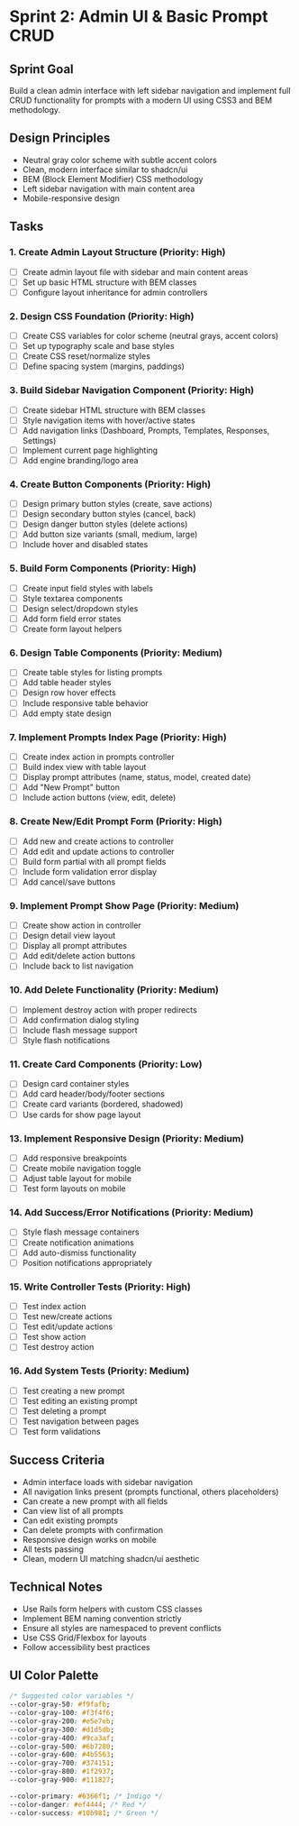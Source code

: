 # Sprint 2: Admin UI & Basic Prompt CRUD

## Sprint Goal

Build a clean admin interface with left sidebar navigation and implement full CRUD functionality for
prompts with a modern UI using CSS3 and BEM methodology.

## Design Principles

- Neutral gray color scheme with subtle accent colors
- Clean, modern interface similar to shadcn/ui
- BEM (Block Element Modifier) CSS methodology
- Left sidebar navigation with main content area
- Mobile-responsive design

## Tasks

### 1. Create Admin Layout Structure (Priority: High)

- [ ] Create admin layout file with sidebar and main content areas
- [ ] Set up basic HTML structure with BEM classes
- [ ] Configure layout inheritance for admin controllers

### 2. Design CSS Foundation (Priority: High)

- [ ] Create CSS variables for color scheme (neutral grays, accent colors)
- [ ] Set up typography scale and base styles
- [ ] Create CSS reset/normalize styles
- [ ] Define spacing system (margins, paddings)

### 3. Build Sidebar Navigation Component (Priority: High)

- [ ] Create sidebar HTML structure with BEM classes
- [ ] Style navigation items with hover/active states
- [ ] Add navigation links (Dashboard, Prompts, Templates, Responses, Settings)
- [ ] Implement current page highlighting
- [ ] Add engine branding/logo area

### 4. Create Button Components (Priority: High)

- [ ] Design primary button styles (create, save actions)
- [ ] Design secondary button styles (cancel, back)
- [ ] Design danger button styles (delete actions)
- [ ] Add button size variants (small, medium, large)
- [ ] Include hover and disabled states

### 5. Build Form Components (Priority: High)

- [ ] Create input field styles with labels
- [ ] Style textarea components
- [ ] Design select/dropdown styles
- [ ] Add form field error states
- [ ] Create form layout helpers

### 6. Design Table Components (Priority: Medium)

- [ ] Create table styles for listing prompts
- [ ] Add table header styles
- [ ] Design row hover effects
- [ ] Include responsive table behavior
- [ ] Add empty state design

### 7. Implement Prompts Index Page (Priority: High)

- [ ] Create index action in prompts controller
- [ ] Build index view with table layout
- [ ] Display prompt attributes (name, status, model, created date)
- [ ] Add "New Prompt" button
- [ ] Include action buttons (view, edit, delete)

### 8. Create New/Edit Prompt Form (Priority: High)

- [ ] Add new and create actions to controller
- [ ] Add edit and update actions to controller
- [ ] Build form partial with all prompt fields
- [ ] Include form validation error display
- [ ] Add cancel/save buttons

### 9. Implement Prompt Show Page (Priority: Medium)

- [ ] Create show action in controller
- [ ] Design detail view layout
- [ ] Display all prompt attributes
- [ ] Add edit/delete action buttons
- [ ] Include back to list navigation

### 10. Add Delete Functionality (Priority: Medium)

- [ ] Implement destroy action with proper redirects
- [ ] Add confirmation dialog styling
- [ ] Include flash message support
- [ ] Style flash notifications

### 11. Create Card Components (Priority: Low)

- [ ] Design card container styles
- [ ] Add card header/body/footer sections
- [ ] Create card variants (bordered, shadowed)
- [ ] Use cards for show page layout

### 13. Implement Responsive Design (Priority: Medium)

- [ ] Add responsive breakpoints
- [ ] Create mobile navigation toggle
- [ ] Adjust table layout for mobile
- [ ] Test form layouts on mobile

### 14. Add Success/Error Notifications (Priority: Medium)

- [ ] Style flash message containers
- [ ] Create notification animations
- [ ] Add auto-dismiss functionality
- [ ] Position notifications appropriately

### 15. Write Controller Tests (Priority: High)

- [ ] Test index action
- [ ] Test new/create actions
- [ ] Test edit/update actions
- [ ] Test show action
- [ ] Test destroy action

### 16. Add System Tests (Priority: Medium)

- [ ] Test creating a new prompt
- [ ] Test editing an existing prompt
- [ ] Test deleting a prompt
- [ ] Test navigation between pages
- [ ] Test form validations

## Success Criteria

- Admin interface loads with sidebar navigation
- All navigation links present (prompts functional, others placeholders)
- Can create a new prompt with all fields
- Can view list of all prompts
- Can edit existing prompts
- Can delete prompts with confirmation
- Responsive design works on mobile
- All tests passing
- Clean, modern UI matching shadcn/ui aesthetic

## Technical Notes

- Use Rails form helpers with custom CSS classes
- Implement BEM naming convention strictly
- Ensure all styles are namespaced to prevent conflicts
- Use CSS Grid/Flexbox for layouts
- Follow accessibility best practices

## UI Color Palette

```css
/* Suggested color variables */
--color-gray-50: #f9fafb;
--color-gray-100: #f3f4f6;
--color-gray-200: #e5e7eb;
--color-gray-300: #d1d5db;
--color-gray-400: #9ca3af;
--color-gray-500: #6b7280;
--color-gray-600: #4b5563;
--color-gray-700: #374151;
--color-gray-800: #1f2937;
--color-gray-900: #111827;

--color-primary: #6366f1; /* Indigo */
--color-danger: #ef4444; /* Red */
--color-success: #10b981; /* Green */
```
